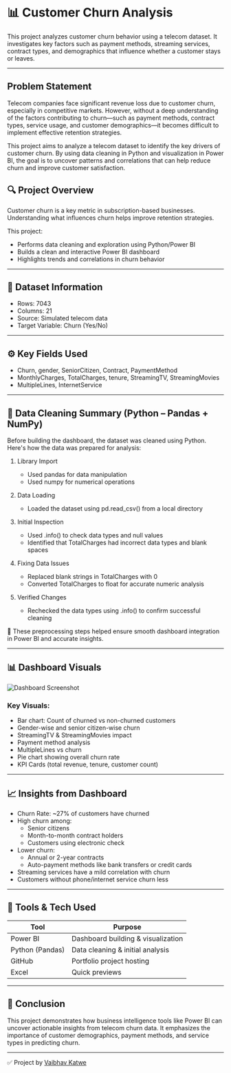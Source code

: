 
# 📊 Customer Churn Analysis

This project analyzes customer churn behavior using a telecom dataset. It investigates key factors such as payment methods, streaming services, contract types, and demographics that influence whether a customer stays or leaves.

---

## Problem Statement ##
Telecom companies face significant revenue loss due to customer churn, especially in competitive markets. However, without a deep understanding of the factors contributing to churn—such as payment methods, contract types, service usage, and customer demographics—it becomes difficult to implement effective retention strategies.

This project aims to analyze a telecom dataset to identify the key drivers of customer churn. By using data cleaning in Python and visualization in Power BI, the goal is to uncover patterns and correlations that can help reduce churn and improve customer satisfaction.
## 🔍 Project Overview

Customer churn is a key metric in subscription-based businesses. Understanding what influences churn helps improve retention strategies.

This project:
- Performs data cleaning and exploration using Python/Power BI
- Builds a clean and interactive Power BI dashboard
- Highlights trends and correlations in churn behavior

---

## 📁 Dataset Information

- Rows: 7043  
- Columns: 21  
- Source: Simulated telecom data  
- Target Variable: Churn (Yes/No)

---

## ⚙️ Key Fields Used

- Churn, gender, SeniorCitizen, Contract, PaymentMethod  
- MonthlyCharges, TotalCharges, tenure, StreamingTV, StreamingMovies  
- MultipleLines, InternetService

---

## 🧹 Data Cleaning Summary (Python – Pandas + NumPy)

Before building the dashboard, the dataset was cleaned using Python. Here's how the data was prepared for analysis:

1. Library Import  
   - Used pandas for data manipulation  
   - Used numpy for numerical operations

2. Data Loading  
   - Loaded the dataset using pd.read_csv() from a local directory

3. Initial Inspection  
   - Used .info() to check data types and null values  
   - Identified that TotalCharges had incorrect data types and blank spaces

4. Fixing Data Issues  
   - Replaced blank strings in TotalCharges with 0  
   - Converted TotalCharges to float for accurate numeric analysis

5. Verified Changes  
   - Rechecked the data types using .info() to confirm successful cleaning

📌 These preprocessing steps helped ensure smooth dashboard integration in Power BI and accurate insights.

---

## 📊 Dashboard Visuals

![Dashboard Screenshot](https://github.com/vaibhavkatwe17/Customer_Churn_Data_Analytics/blob/main/Chusomer%20churn%20Dashbord%20ss.jpg?raw=true)

### Key Visuals:
- Bar chart: Count of churned vs non-churned customers  
- Gender-wise and senior citizen-wise churn  
- StreamingTV & StreamingMovies impact  
- Payment method analysis  
- MultipleLines vs churn  
- Pie chart showing overall churn rate  
- KPI Cards (total revenue, tenure, customer count)

---

## 📈 Insights from Dashboard

- Churn Rate: ~27% of customers have churned
- High churn among:  
  - Senior citizens  
  - Month-to-month contract holders  
  - Customers using electronic check
- Lower churn:  
  - Annual or 2-year contracts  
  - Auto-payment methods like bank transfers or credit cards
- Streaming services have a mild correlation with churn  
- Customers without phone/internet service churn less

---

## 🧰 Tools & Tech Used

| Tool | Purpose |
|------|---------|
| Power BI | Dashboard building & visualization |
| Python (Pandas) | Data cleaning & initial analysis |
| GitHub | Portfolio project hosting |
| Excel | Quick previews |

---

## 📌 Conclusion

This project demonstrates how business intelligence tools like Power BI can uncover actionable insights from telecom churn data. It emphasizes the importance of customer demographics, payment methods, and service types in predicting churn.

---

✅ Project by [Vaibhav Katwe](https://github.com/vaibhavkatwe17)
